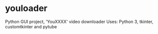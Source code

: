 # youloader
Python GUI project, 'YouXXXX' video downloader 
Uses: Python 3, tkinter, customtkinter and pytube

